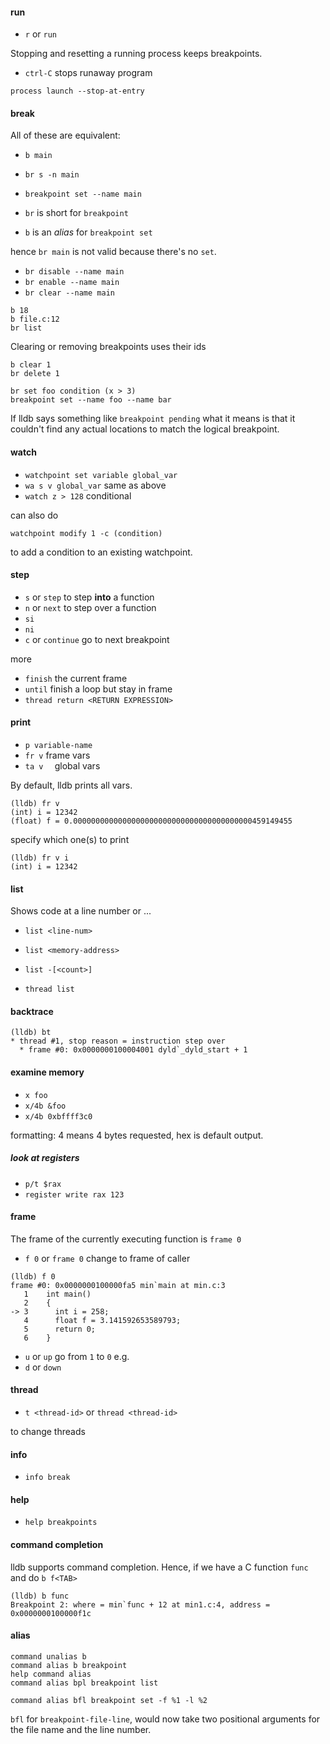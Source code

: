 #### run

-  ``r`` or ``run``

Stopping and resetting a running process keeps breakpoints.

- ``ctrl-C`` stops runaway program

```
process launch --stop-at-entry
```

#### break

All of these are equivalent: 

- ``b main``
- ``br s -n main``
- ``breakpoint set --name main``


- ``br`` is short for ``breakpoint``
- ``b`` is an <i>alias</i> for ``breakpoint set``

hence ``br main`` is not valid because there's no ``set``.

- ``br disable --name main``
- ``br enable --name main``
- ``br clear --name main``

```
b 18
b file.c:12
br list
```

Clearing or removing breakpoints uses their ids

```
b clear 1
br delete 1
```

```
br set foo condition (x > 3)
breakpoint set --name foo --name bar
```

If lldb says something like ``breakpoint pending`` what it means is that it couldn't find any actual locations to match the logical breakpoint.

#### watch

- ``watchpoint set variable global_var``
- ``wa s v global_var``  same as above
- ``watch z > 128`` conditional

can also do

```
watchpoint modify 1 -c (condition)
```

to add a condition to an existing watchpoint.

#### step

- ``s`` or ``step`` to step <b>into</b> a function
- ``n`` or ``next`` to step over a function
- ``si``
- ``ni``
- ``c`` or ``continue`` go to next breakpoint

more

- ``finish`` the current frame
- ``until``  finish a loop but stay in frame
- ``thread return <RETURN EXPRESSION>``

#### print

- ``p variable-name``
- ``fr v``      frame vars
- ``ta v  ``    global vars

By default, lldb prints all vars.

```
(lldb) fr v
(int) i = 12342
(float) f = 0.0000000000000000000000000000000000000000459149455
```

specify which one(s) to print

```
(lldb) fr v i
(int) i = 12342
```

#### list

Shows code at a line number or ...

- ``list <line-num>``
- ``list <memory-address>``
- ``list -[<count>]``

- ``thread list``

#### backtrace

```
(lldb) bt
* thread #1, stop reason = instruction step over
  * frame #0: 0x0000000100004001 dyld`_dyld_start + 1
```

#### examine memory

- ``x foo``
- ``x/4b &foo``
- ``x/4b 0xbffff3c0``

formatting:  4 means 4 bytes requested, hex is default output.

##### look at registers

- ``p/t $rax``
- ``register write rax 123``

#### frame

The frame of the currently executing function is ``frame 0``

- ``f 0`` or ``frame 0`` change to frame of caller

```
(lldb) f 0
frame #0: 0x0000000100000fa5 min`main at min.c:3
   1   	int main()
   2   	{
-> 3   	  int i = 258;
   4   	  float f = 3.141592653589793;
   5   	  return 0;
   6   	}
```

- ``u`` or ``up`` go from ``1`` to ``0`` e.g.
- ``d`` or ``down``

#### thread

- ``t <thread-id>`` or ``thread <thread-id>``

to change threads

#### info

- ``info break``

#### help

- ``help breakpoints``

#### command completion

lldb supports command completion.  Hence, if we have a C function ``func`` and do ``b f<TAB>``

```
(lldb) b func 
Breakpoint 2: where = min`func + 12 at min1.c:4, address = 0x0000000100000f1c
```

#### alias

```
command unalias b
command alias b breakpoint
help command alias
command alias bpl breakpoint list
```

```
command alias bfl breakpoint set -f %1 -l %2
```

``bfl`` for ``breakpoint-file-line``, would now take two positional arguments for the file name and the line number.
